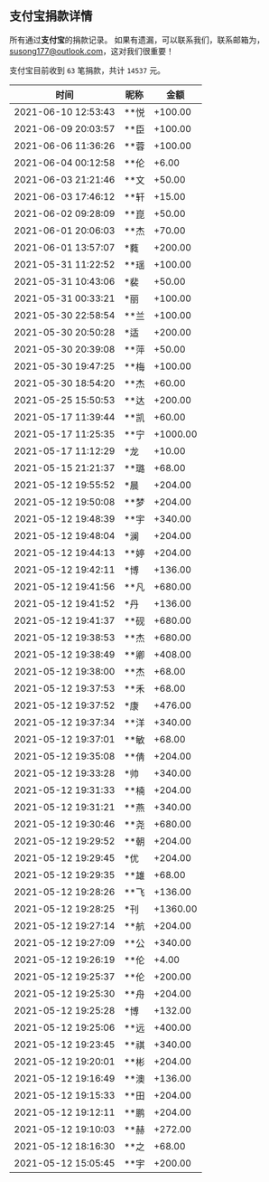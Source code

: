 <!--
 * @Author: WANG Maonan
 * @Date: 2021-05-15 10:59:16
 * @Description: 支付宝捐款的详情, 英文记录
 * @LastEditTime: 2021-06-11 12:58:25
-->

## 支付宝捐款详情

所有通过**支付宝**的捐款记录。
如果有遗漏，可以联系我们，联系邮箱为，susong177@outlook.com，这对我们很重要！

支付宝目前收到 `63` 笔捐款，共计 `14537` 元。

| 时间 | 昵称 | 金额 |
| ---- | ---- | ---- |
|2021-06-10 12:53:43|**悦|+100.00|
|2021-06-09 20:03:57|**臣|+100.00|
|2021-06-06 11:36:26|**蓉|+100.00|
|2021-06-04 00:12:58|**伦|+6.00|
|2021-06-03 21:21:46|**文|+50.00|
|2021-06-03 17:46:12|**轩|+15.00|
|2021-06-02 09:28:09|**崑|+50.00|
|2021-06-01 20:06:03|**杰|+70.00|
|2021-06-01 13:57:07|*蕤|+200.00|
|2021-05-31 11:22:52|**瑶|+100.00|
|2021-05-31 10:43:06|*裴|+50.00|
|2021-05-31 00:33:21|*丽|+100.00|
|2021-05-30 22:58:54|**兰|+100.00|
|2021-05-30 20:50:28|*适|+200.00|
|2021-05-30 20:39:08|**萍|+50.00|
|2021-05-30 19:47:25|**梅|+100.00|
|2021-05-30 18:54:20|**杰|+60.00|
|2021-05-25 15:50:53|**达|+200.00|
|2021-05-17 11:39:44|**凯|+60.00|
|2021-05-17 11:25:35|**宁|+1000.00|
|2021-05-17 11:12:29|*龙|+10.00|
|2021-05-15 21:21:37|**璐|+68.00|
|2021-05-12 19:55:52|*晨|+204.00|
|2021-05-12 19:50:08|**梦|+204.00|
|2021-05-12 19:48:39|**宇|+340.00|
|2021-05-12 19:48:04|*澜|+204.00|
|2021-05-12 19:44:13|**婷|+204.00|
|2021-05-12 19:42:11|*博|+136.00|
|2021-05-12 19:41:56|**凡|+680.00|
|2021-05-12 19:41:52|*丹|+136.00|
|2021-05-12 19:41:37|**砚|+680.00|
|2021-05-12 19:38:53|**杰|+680.00|
|2021-05-12 19:38:49|**卿|+408.00|
|2021-05-12 19:38:00|**杰|+68.00|
|2021-05-12 19:37:53|**禾|+68.00|
|2021-05-12 19:37:52|*康|+476.00|
|2021-05-12 19:37:34|**洋|+340.00|
|2021-05-12 19:37:01|**敏|+68.00|
|2021-05-12 19:35:08|**倩|+204.00|
|2021-05-12 19:33:28|*帅|+340.00|
|2021-05-12 19:31:33|**楠|+204.00|
|2021-05-12 19:31:21|**燕|+340.00|
|2021-05-12 19:30:46|**尧|+680.00|
|2021-05-12 19:29:52|**朝|+204.00|
|2021-05-12 19:29:45|*优|+204.00|
|2021-05-12 19:29:35|**雄|+68.00|
|2021-05-12 19:28:26|**飞|+136.00|
|2021-05-12 19:28:25|*刊|+1360.00|
|2021-05-12 19:27:14|**航|+204.00|
|2021-05-12 19:27:09|**公|+340.00|
|2021-05-12 19:26:19|**伦|+4.00|
|2021-05-12 19:25:37|**伦|+200.00|
|2021-05-12 19:25:30|**舟|+204.00|
|2021-05-12 19:25:28|*博|+132.00|
|2021-05-12 19:25:06|**远|+400.00|
|2021-05-12 19:23:45|**祺|+340.00|
|2021-05-12 19:20:01|**彬|+204.00|
|2021-05-12 19:16:49|**澳|+136.00|
|2021-05-12 19:15:33|**田|+204.00|
|2021-05-12 19:12:11|**鹏|+204.00|
|2021-05-12 19:10:03|**赫|+272.00|
|2021-05-12 18:16:30|**之|+68.00|
|2021-05-12 15:05:45|**宇|+200.00|